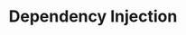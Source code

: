 ---
layout: default
title: Dependency Injection
permalink: /dependency-injection/
nav_order: 8
# has_children: true
has_toc: false
---